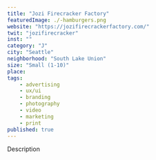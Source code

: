 ```yaml
---
title: "Jozi Firecracker Factory"
featuredImage: ./-hamburgers.png
website: "https://jozifirecrackerfactory.com/"
twit: "jozifirecracker"
inst: ""
category: "J"
city: "Seattle"
neighborhood: "South Lake Union"
size: "Small (1-10)"
place: 
tags:
    - advertising
    - ux/ui
    - branding
    - photography
    - video
    - marketing
    - print
published: true
---
```


Description
